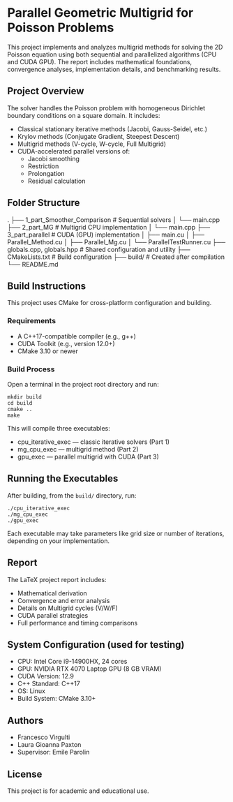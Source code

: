 # Parallel Geometric Multigrid for Poisson Problems

This project implements and analyzes multigrid methods for solving the 2D Poisson equation using both sequential and parallelized algorithms (CPU and CUDA GPU). The report includes mathematical foundations, convergence analyses, implementation details, and benchmarking results.

## Project Overview

The solver handles the Poisson problem with homogeneous Dirichlet boundary conditions on a square domain. It includes:

- Classical stationary iterative methods (Jacobi, Gauss-Seidel, etc.)
- Krylov methods (Conjugate Gradient, Steepest Descent)
- Multigrid methods (V-cycle, W-cycle, Full Multigrid)
- CUDA-accelerated parallel versions of:
  - Jacobi smoothing
  - Restriction
  - Prolongation
  - Residual calculation

## Folder Structure

.
├── 1_part_Smoother_Comparison       # Sequential solvers
│   └── main.cpp
├── 2_part_MG                        # Multigrid CPU implementation
│   └── main.cpp
├── 3_part_parallel                  # CUDA (GPU) implementation
│   ├── main.cu
│   ├── Parallel_Method.cu
│   ├── Parallel_Mg.cu
│   └── ParallelTestRunner.cu
├── globals.cpp, globals.hpp        # Shared configuration and utility
├── CMakeLists.txt                  # Build configuration
├── build/                          # Created after compilation
└── README.md

## Build Instructions

This project uses CMake for cross-platform configuration and building.

### Requirements

- A C++17-compatible compiler (e.g., g++)
- CUDA Toolkit (e.g., version 12.0+)
- CMake 3.10 or newer

### Build Process

Open a terminal in the project root directory and run:

    mkdir build
    cd build
    cmake ..
    make

This will compile three executables:

- cpu_iterative_exec  — classic iterative solvers (Part 1)
- mg_cpu_exec         — multigrid method (Part 2)
- gpu_exec            — parallel multigrid with CUDA (Part 3)

## Running the Executables

After building, from the `build/` directory, run:

    ./cpu_iterative_exec
    ./mg_cpu_exec
    ./gpu_exec

Each executable may take parameters like grid size or number of iterations, depending on your implementation.

## Report

The LaTeX project report includes:

- Mathematical derivation
- Convergence and error analysis
- Details on Multigrid cycles (V/W/F)
- CUDA parallel strategies
- Full performance and timing comparisons

## System Configuration (used for testing)

- CPU: Intel Core i9-14900HX, 24 cores
- GPU: NVIDIA RTX 4070 Laptop GPU (8 GB VRAM)
- CUDA Version: 12.9
- C++ Standard: C++17
- OS: Linux
- Build System: CMake 3.10+

## Authors

- Francesco Virgulti  
- Laura Gioanna Paxton  
- Supervisor: Emile Parolin

## License

This project is for academic and educational use.
